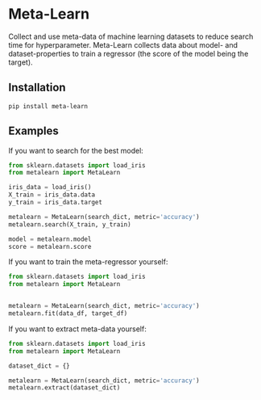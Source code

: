 # Meta-Learn
Collect and use meta-data of machine learning datasets to reduce search time for hyperparameter. Meta-Learn collects data about model- and dataset-properties to train a regressor (the score of the model being the target).


## Installation
```console
pip install meta-learn
```

## Examples
If you want to search for the best model:
```python
from sklearn.datasets import load_iris
from metalearn import MetaLearn

iris_data = load_iris()
X_train = iris_data.data
y_train = iris_data.target

metalearn = MetaLearn(search_dict, metric='accuracy')
metalearn.search(X_train, y_train)

model = metalearn.model
score = metalearn.score
```

If you want to train the meta-regressor yourself:
```python
from sklearn.datasets import load_iris
from metalearn import MetaLearn


metalearn = MetaLearn(search_dict, metric='accuracy')
metalearn.fit(data_df, target_df)
```


If you want to extract meta-data yourself:
```python
from sklearn.datasets import load_iris
from metalearn import MetaLearn

dataset_dict = {}

metalearn = MetaLearn(search_dict, metric='accuracy')
metalearn.extract(dataset_dict)
```
